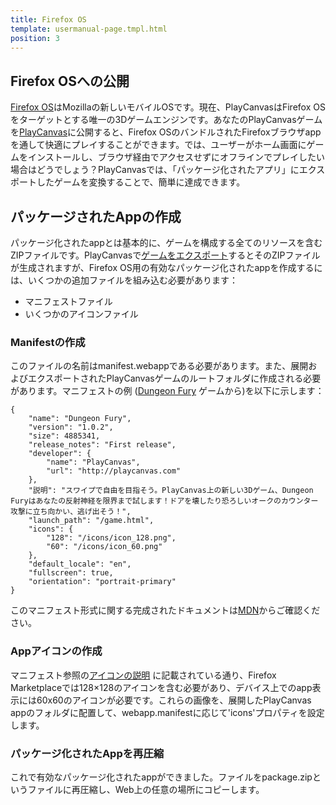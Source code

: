 ```yaml
---
title: Firefox OS
template: usermanual-page.tmpl.html
position: 3
---
```


## Firefox OSへの公開

[Firefox OS][1]はMozillaの新しいモバイルOSです。現在、PlayCanvasはFirefox OSをターゲットとする唯一の3Dゲームエンジンです。あなたのPlayCanvasゲームを[PlayCanvas][2]に公開すると、Firefox OSのバンドルされたFirefoxブラウザappを通して快適にプレイすることができます。では、ユーザーがホーム画面にゲームをインストールし、ブラウザ経由でアクセスせずにオフラインでプレイしたい場合はどうでしょう？PlayCanvasでは、「パッケージ化されたアプリ」にエクスポートしたゲームを変換することで、簡単に達成できます。

## パッケージされたAppの作成

パッケージ化されたappとは基本的に、ゲームを構成する全てのリソースを含むZIPファイルです。PlayCanvasで[ゲームをエクスポート][3]するとそのZIPファイルが生成されますが、Firefox OS用の有効なパッケージ化されたappを作成するには、いくつかの追加ファイルを組み込む必要があります：

* マニフェストファイル
* いくつかのアイコンファイル

### Manifestの作成

このファイルの名前はmanifest.webappである必要があります。また、展開およびエクスポートされたPlayCanvasゲームのルートフォルダに作成される必要があります。マニフェストの例 ([Dungeon Fury][4] ゲームから)を以下に示します：

~~~javascript~~~
{
    "name": "Dungeon Fury",
    "version": "1.0.2",
    "size": 4885341,
    "release_notes": "First release",
    "developer": {
        "name": "PlayCanvas",
        "url": "http://playcanvas.com"
    },
    "説明": "スワイプで自由を目指そう。PlayCanvas上の新しい3Dゲーム、Dungeon Furyはあなたの反射神経を限界まで試します！ドアを壊したり恐ろしいオークのカウンター攻撃に立ち向かい、逃げ出そう！",
    "launch_path": "/game.html",
    "icons": {
        "128": "/icons/icon_128.png",
        "60": "/icons/icon_60.png"
    },
    "default_locale": "en",
    "fullscreen": true,
    "orientation": "portrait-primary"
}
~~~

このマニフェスト形式に関する完成されたドキュメントは[MDN][5]からご確認ください。

### Appアイコンの作成

マニフェスト参照の[アイコンの説明][6] に記載されている通り、Firefox Marketplaceでは128×128のアイコンを含む必要があり、デバイス上でのapp表示には60x60のアイコンが必要です。これらの画像を、展開したPlayCanvas appのフォルダに配置して、webapp.manifestに応じて'icons'プロパティを設定します。

### パッケージ化されたAppを再圧縮

これで有効なパッケージ化されたappができました。ファイルをpackage.zipというファイルに再圧縮し、Web上の任意の場所にコピーします。

[1]: http://www.mozilla.org/en-US/firefox/os/
[2]: /user-manual/publishing/web/playcanvas-hosting
[3]: /user-manual/publishing/web/self-hosting
[4]: http://dungeonfury.playcanvas.com/
[5]: https://developer.mozilla.org/en-US/Apps/Developing/Manifest
[6]: https://developer.mozilla.org/en-US/Apps/Developing/Manifest#icons

